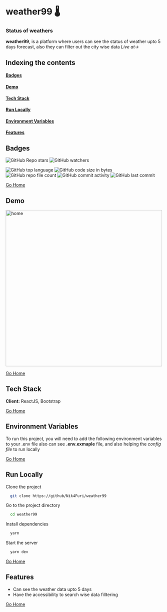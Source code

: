 # <h1 id="weather99"> weather99 🌡️ </h1>
### Status of weathers
**weather99**, is a platform where users can see the status of weather upto 5 days forecast, also they can filter out the city wise data
*Live at->*

## Indexing the contents
####   <p><a href="#badges" >Badges</a></p>
####   <p><a href="#demo" >Demo</a></p>
####   <p><a href="#stack" >Tech Stack</a></p>
####   <p><a href="#runLocally" >Run Locally</a></p>
####   <p><a href="#envVar" >Environment Variables</a></p>
####   <p><a href="#features" >Features</a></p>

## <h2 id="badges" >Badges </h2>

![GitHub Repo stars](https://img.shields.io/github/stars/Nik4Furi/weather99?style=social) ![GitHub watchers](https://img.shields.io/github/watchers/Nik4Furi/weather99?style=social)

![GitHub top language](https://img.shields.io/github/languages/top/Nik4Furi/weather99)   ![GitHub code size in bytes](https://img.shields.io/github/languages/code-size/Nik4Furi/weather99?style=flat-square) ![GitHub repo file count](https://img.shields.io/github/directory-file-count/Nik4Furi/weather99) 
![GitHub commit activity](https://img.shields.io/github/commit-activity/m/Nik4Furi/weather99)   ![GitHub last commit](https://img.shields.io/github/last-commit/Nik4Furi/weather99)


<a href="#weather99">Go Home </a>

## <h2 id="demo">Demo</h2>

    
<p text-align=left>
  <img src="https://github.com/Nik4Furi/weather99/assets/91304976/b02baaf7-a04a-4efa-8f8f-a9f666fe367a" width="500" height="" alt="home"/>

</p>

<a href="#weather99">Go Home </a>


## <h2 id="stack" >Tech Stack </h2>


**Client:** ReactJS, Bootstrap

<a href="#weather99">Go Home </a>


## <h2 id="envVar">Environment Variables </h2>

To run this project, you will need to add the following environment variables to your .env file also can see  **.env.exmaple** file, and also helping the *config file* to run locally


<a href="#weather99">Go Home </a>




## <h2 id="runLocally" >Run Locally </h2>

Clone the project

```bash
  git clone https://github/Nik4Furi/weather99
```

Go to the project directory

```bash
  cd weather99
```
Install dependencies

```bash
  yarn
```

Start the server

```bash
  yarn dev
```

<a href="#weather99">Go Home </a>


## <h2 id="features">Features </h2>

- Can see the weather data upto 5 days
- Have the accessibility to search wise data filltering


<a href="#weather99">Go Home </a>
